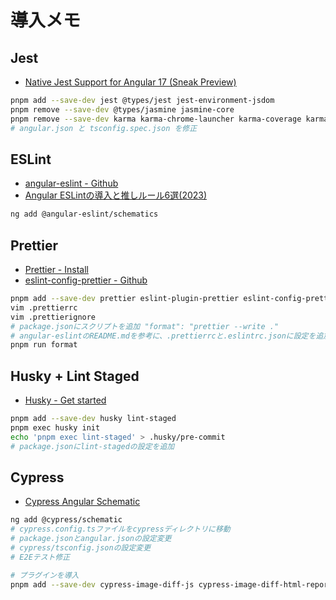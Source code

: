 # 導入メモ

## Jest

- [Native Jest Support for Angular 17 (Sneak Preview)](https://www.beyondjava.net/angular-17-jest)

```bash
pnpm add --save-dev jest @types/jest jest-environment-jsdom
pnpm remove --save-dev @types/jasmine jasmine-core
pnpm remove --save-dev karma karma-chrome-launcher karma-coverage karma-jasmine karma-jasmine-html-reporter
# angular.json と tsconfig.spec.json を修正
```

## ESLint

- [angular-eslint - Github](https://github.com/angular-eslint/angular-eslint)
- [Angular ESLintの導入と推しルール6選(2023)](https://zenn.dev/komura_c/articles/9ac623f9519bf9)

```bash
ng add @angular-eslint/schematics
```

## Prettier

- [Prettier - Install](https://prettier.io/docs/en/install.html)
- [eslint-config-prettier - Github](https://github.com/prettier/eslint-config-prettier#installation)

```bash
pnpm add --save-dev prettier eslint-plugin-prettier eslint-config-prettier
vim .prettierrc
vim .prettierignore
# package.jsonにスクリプトを追加 "format": "prettier --write ."
# angular-eslintのREADME.mdを参考に、.prettierrcと.eslintrc.jsonに設定を追加
pnpm run format
```

## Husky + Lint Staged

- [Husky - Get started](https://typicode.github.io/husky/get-started.html)

```bash
pnpm add --save-dev husky lint-staged
pnpm exec husky init
echo 'pnpm exec lint-staged' > .husky/pre-commit
# package.jsonにlint-stagedの設定を追加
```

## Cypress

- [Cypress Angular Schematic](https://github.com/cypress-io/cypress/tree/develop/npm/cypress-schematic)

```bash
ng add @cypress/schematic
# cypress.config.tsファイルをcypressディレクトリに移動
# package.jsonとangular.jsonの設定変更
# cypress/tsconfig.jsonの設定変更
# E2Eテスト修正

# プラグインを導入
pnpm add --save-dev cypress-image-diff-js cypress-image-diff-html-report
```
